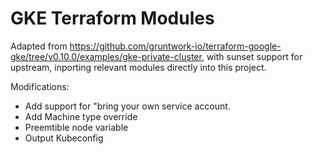# GKE Terraform Modules

Adapted from https://github.com/gruntwork-io/terraform-google-gke/tree/v0.10.0/examples/gke-private-cluster,
with sunset support for upstream, inporting relevant modules directly into this project.

Modifications:
* Add support for "bring your own service account.
* Add Machine type override
* Preemtible node variable
* Output Kubeconfig